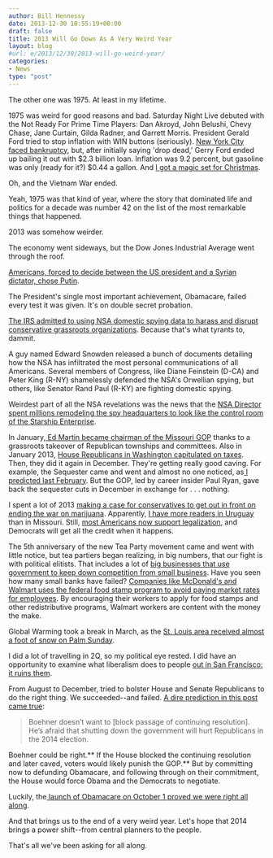 ```yaml
---
author: Bill Hennessy
date: 2013-12-30 10:55:19+00:00
draft: false
title: 2013 Will Go Down As A Very Weird Year
layout: blog
#url: e/2013/12/30/2013-will-go-weird-year/
categories:
- News
type: "post"
---
```


The other one was 1975. At least in my lifetime.

1975 was weird for good reasons and bad. Saturday Night Live debuted with the Not Ready For Prime Time Players: Dan Akroyd, John Belushi, Chevy Chase, Jane Curtain, Gilda Radner, and Garrett Morris. President Gerald Ford tried to stop inflation with WIN buttons (seriously). [New York City faced bankruptcy](https://hennessysview.com/2013/12/26/progressives-new-yorkers-fear-bill-de-blasio/), but, after initially saying 'drop dead,' Gerry Ford ended up bailing it out with $2.3 billion loan. Inflation was 9.2 percent, but gasoline was only (ready for it?) $0.44 a gallon. And [I got a magic set for Christmas](https://hennessysview.com/2013/12/25/christmas-2013-important-christmas-ever/).

Oh, and the Vietnam War ended.

Yeah, 1975 was that kind of year, where the story that dominated life and politics for a decade was number 42 on the list of the most remarkable things that happened.

2013 was somehow weirder.

The economy went sideways, but the Dow Jones Industrial Average went through the roof.

[Americans, forced to decide between the US president and a Syrian dictator, chose Putin](https://hennessysview.com/2013/09/05/8-reasons-i-oppose-war-in-syrian/).

The President's single most important achievement, Obamacare, failed every test it was given. It's on double secret probation.

[The IRS admitted to using NSA domestic spying data to harass and disrupt conservative grassroots organizations](https://hennessysview.com/2013/05/18/there-were-no-rogue-agents-in-the-irs-scandal/). Because that's what tyrants to, dammit.

A guy named Edward Snowden released a bunch of documents detailing how the NSA has infiltrated the most personal communications of all Americans. Several members of Congress, like Diane Feinstein (D-CA) and Peter King (R-NY) shamelessly defended the NSA's Orwellian spying, but others, like Senator Rand Paul (R-KY) are fighting domestic spying.

Weirdest part of all the NSA revelations was the news that the [NSA Director spent millions remodeling the spy headquarters to look like the control room of the Starship Enterprise](https://twitchy.com/2013/09/13/report-nsa-director-modeled-a-war-room-after-star-treks-enterprise-to-impress-officials-pic/).

In January,[ Ed Martin became chairman of the Missouri GOP](https://hennessysview.com/2013/01/05/ed-martins-grit-overwhelms-establishments-power/) thanks to a grassroots takeover of Republican townships and committees. Also in January 2013, [House Republicans in Washington capitulated on taxes](https://hennessysview.com/2013/01/01/congress-just-increased-deficits-by-4-trillion-and-all-i-got-was-2-9-tax-increase/). Then, they did it again in December. They're getting really good caving. For example, the Sequester came and went and almost no one noticed, as[ I predicted last February](https://hennessysview.com/2013/02/24/why-the-sequester-is-worse-now-than-it-will-be-after-it-happens/). But the GOP, led by career insider Paul Ryan, gave back the sequester cuts in December in exchange for . . . nothing.

I spent a lot of 2013 [making a case for conservatives to get out in front on ending the war on marijuana](https://hennessysview.com/2013/01/01/its-time-to-end-war-on-weed/). Apparently, [I have more readers in Uruguay](https://reason.com/blog/2013/12/26/uruguays-president-signs-bill-legalizing) than in Missouri. Still, [most Americans now support legalization](https://reason.com/blog/2013/12/20/ap-poll-finds-falling-resistance-to-mari), and Democrats will get all the credit when it happens.

The 5th anniversary of the new Tea Party movement came and went with little notice, but tea partiers began realizing, in big numbers, that our fight is with political elitists. That includes a lot of [big businesses that use government to keep down competition from small business](https://hennessysview.com/2013/02/26/heres-the-one-book-every-conservative-must-read/). Have you seen how many small banks have failed? [Companies like McDonald's and Walmart uses the federal food stamp program to avoid paying market rates for employees](https://www.zerohedge.com/news/2013-07-17/foodstamps-are-corporate-welfare). By encouraging their workers to apply for food stamps and other redistributive programs, Walmart workers are content with the money the make.

Global Warming took a break in March, as the [St. Louis area received almost a foot of snow on Palm Sunday](https://hennessysview.com/2013/03/24/snowstorm-of-2013/).

I did a lot of travelling in 2Q, so my political eye rested. I did have an opportunity to examine what liberalism does to people [out in San Francisco: it ruins them](https://hennessysview.com/2013/04/18/san-francisco-is-the-liberal-dream/).

From August to December, tried to bolster House and Senate Republicans to do the right thing. We succeeded--and failed. [A dire prediction in this post came true](https://hennessysview.com/2013/08/27/ann-wagner-commit-defunding-obamacare/):


> Boehner doesn’t want to [block passage of continuing resolution]. He’s afraid that shutting down the government will hurt Republicans in the 2014 election.

Boehner could be right.** If the House blocked the continuing resolution and later caved, voters would likely punish the GOP.** But by committing now to defunding Obamacare, and following through on their commitment, the House would force Obama and the Democrats to negotiate.


Luckily, the[ launch of Obamacare on October 1 proved we were right all along](https://www.telegraph.co.uk/news/worldnews/us-politics/10406454/ObamaCare-website-has-been-rolling-disaster.html).

And that brings us to the end of a very weird year. Let's hope that 2014 brings a power shift--from central planners to the people.

That's all we've been asking for all along.
